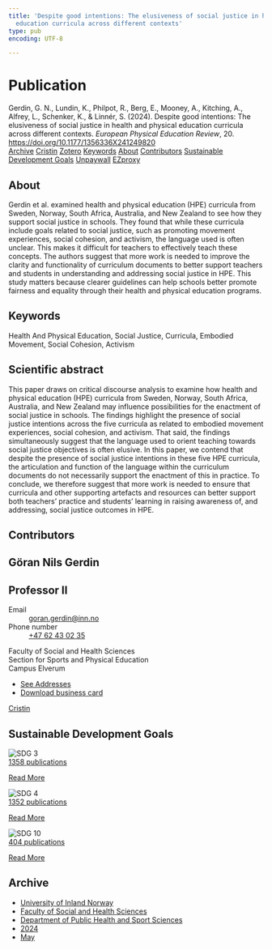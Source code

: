 ```yaml
---
title: 'Despite good intentions: The elusiveness of social justice in health and physical
  education curricula across different contexts'
type: pub
encoding: UTF-8

---
```

<h1>Publication</h1>
<article id="csl-bib-container-CMCUKKV6" class="csl-bib-container">
  <div class="csl-bib-body"> <div class="csl-entry">Gerdin, G. N., Lundin, K., Philpot, R., Berg, E., Mooney, A., Kitching, A., Alfrey, L., Schenker, K., &#38; Linnér, S. (2024). Despite good intentions: The elusiveness of social justice in health and physical education curricula across different contexts. <i>European Physical Education Review</i>, 20. <a href="https://doi.org/10.1177/1356336X241249820">https://doi.org/10.1177/1356336X241249820</a></div> </div>
  <div class="csl-bib-buttons">
    <a href="#taxonomy-article-CMCUKKV6" alt="archive" class="csl-bib-button">Archive</a>
    <a href="https://app.cristin.no/results/show.jsf?id=2269797" alt="Cristin" class="csl-bib-button">Cristin</a>
    <a href="http://zotero.org/groups/5881554/items/CMCUKKV6" alt="Zotero" class="csl-bib-button">Zotero</a>
    <a href="#keywords-article-CMCUKKV6" alt="keywords" class="csl-bib-button">Keywords</a>
    <a href="#about-article-CMCUKKV6" alt="about_pub" class="csl-bib-button">About</a>
    <a href="#contributors-article-CMCUKKV6" alt="contributors" class="csl-bib-button">Contributors</a>
    <a href="#sdg-article-CMCUKKV6" alt="sdg" class="csl-bib-button">Sustainable Development Goals</a>
    <a href="https://journals.sagepub.com/doi/pdf/10.1177/1356336X241249820" alt="Unpaywall" class="csl-bib-button">Unpaywall</a>
    <a href="https://journals.sagepub.com/doi/pdf/10.1177/1356336X241249820" alt="EZproxy" class="csl-bib-button">EZproxy</a>
  </div>
  <div id="csl-bib-meta-container-CMCUKKV6"></div>
</article>
<div id="csl-bib-meta-CMCUKKV6" class="csl-bib-meta">
  <article id="about-article-CMCUKKV6" class="about_pub-article">
    <h1>About</h1>
    Gerdin et al. examined health and physical education (HPE) curricula from Sweden, Norway, South Africa, Australia, and New Zealand to see how they support social justice in schools. They found that while these curricula include goals related to social justice, such as promoting movement experiences, social cohesion, and activism, the language used is often unclear. This makes it difficult for teachers to effectively teach these concepts. The authors suggest that more work is needed to improve the clarity and functionality of curriculum documents to better support teachers and students in understanding and addressing social justice in HPE. This study matters because clearer guidelines can help schools better promote fairness and equality through their health and physical education programs.
  </article>
  <article id="keywords-article-CMCUKKV6" class="keywords-article">
    <h1>Keywords</h1>
    Health And Physical Education, Social Justice, Curricula, Embodied Movement, Social Cohesion, Activism
  </article>
  <article id="abstract-article-CMCUKKV6" class="abstract-article">
    <h1>Scientific abstract</h1>
    This paper draws on critical discourse analysis to examine how health and physical education (HPE) curricula from Sweden, Norway, South Africa, Australia, and New Zealand may influence possibilities for the enactment of social justice in schools. The findings highlight the presence of social justice intentions across the five curricula as related to embodied movement experiences, social cohesion, and activism. That said, the findings simultaneously suggest that the language used to orient teaching towards social justice objectives is often elusive. In this paper, we contend that despite the presence of social justice intentions in these five HPE curricula, the articulation and function of the language within the curriculum documents do not necessarily support the enactment of this in practice. To conclude, we therefore suggest that more work is needed to ensure that curricula and other supporting artefacts and resources can better support both teachers’ practice and students’ learning in raising awareness of, and addressing, social justice outcomes in HPE.
  </article>
  <article id="contributors-article-CMCUKKV6" class="contributors-article">
    <h1>Contributors</h1>
    <div class="personas"> <div class="vrtx-hinn-person-card"> <div class="photo"> <i class="lar la-user-circle missing-person"></i> </div> <div class="info"> <hgroup><h1>Göran Nils Gerdin</h1> <h2>Professor II</h2> </hgroup><dl> <dt>Email</dt> <dd> <a href="mailto:goran.gerdin@inn.no">goran.gerdin@inn.no</a> </dd> <dt>Phone number</dt> <dd><a href="tel:+4762430235"> +47 62 43 02 35 </a></dd> </dl> <p> Faculty of Social and Health Sciences<br> Section for Sports and Physical Education<br> Campus Elverum </p> <ul class="vrtx-hinn-links"> <li><a href="https://www.inn.no/english/find-an-employee/goran-gerdin.html#vrtx-hinn-addresses">See Addresses</a></li> <li><a href="https://www.inn.no/english/find-an-employee/goran-gerdin.html?vrtx=vcf">Download business card</a></li> </ul> </div> </div> <a href="https://app.cristin.no/persons/show.jsf?id=1768099" alt="Cristin URL" class="personas-cristin">Cristin</a> </div>
  </article>
  <article id="sdg-article-CMCUKKV6" class="sdg-article">
    <h1>Sustainable Development Goals</h1>
    <div class="sdg-container"><div id="sdg3" class="sdg">
        <img src="{{< params subfolder >}}images/sdg/sdg03_en.png" class="image" alt="SDG 3">
        <div class="sdg-overlay">
          <a href="{{< params subfolder >}}en/archive/?sdg=3#archive" class="sdg-publication-count"><span>1358</span> publications</a>
          <p><a href="https://sdgs.un.org/goals/goal3" class="sdg-read-more">Read More</a></p>
        </div>
      </div> <div id="sdg4" class="sdg">
        <img src="{{< params subfolder >}}images/sdg/sdg04_en.png" class="image" alt="SDG 4">
        <div class="sdg-overlay">
          <a href="{{< params subfolder >}}en/archive/?sdg=4#archive" class="sdg-publication-count"><span>1352</span> publications</a>
          <p><a href="https://sdgs.un.org/goals/goal4" class="sdg-read-more">Read More</a></p>
        </div>
      </div> <div id="sdg10" class="sdg">
        <img src="{{< params subfolder >}}images/sdg/sdg10_en.png" class="image" alt="SDG 10">
        <div class="sdg-overlay">
          <a href="{{< params subfolder >}}en/archive/?sdg=10#archive" class="sdg-publication-count"><span>404</span> publications</a>
          <p><a href="https://sdgs.un.org/goals/goal10" class="sdg-read-more">Read More</a></p>
        </div>
      </div></div>
  </article>
  <article id="taxonomy-article-CMCUKKV6" class="taxonomy-article">
    <h1>Archive</h1>
    <ul>
      <li><a href="{{< params subfolder >}}en/archive/?key=3DCRN523">University of Inland Norway</a></li>
      <li><a href="{{< params subfolder >}}en/archive/?key=IDKFS3MX">Faculty of Social and Health Sciences</a></li>
      <li><a href="{{< params subfolder >}}en/archive/?key=FJXE3Z8X">Department of Public Health and Sport Sciences</a></li>
      <li><a href="{{< params subfolder >}}en/archive/?key=DLUBDP8T">2024</a></li>
      <li><a href="{{< params subfolder >}}en/archive/?key=MLDFMPSM">May</a></li>
    </ul>
  </article>
</div>
